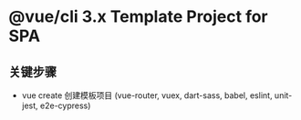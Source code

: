 # @vue/cli 3.x Template Project for SPA

## 关键步骤
- vue create 创建模板项目 (vue-router, vuex, dart-sass, babel, eslint, unit-jest, e2e-cypress)
